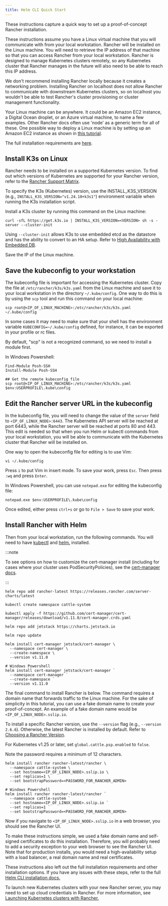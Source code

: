 ```yaml
---
title: Helm CLI Quick Start
---
```


<head>
  <link rel="canonical" href="https://ranchermanager.docs.rancher.com/getting-started/quick-start-guides/deploy-rancher-manager/helm-cli"/>
</head>

These instructions capture a quick way to set up a proof-of-concept Rancher installation.

These instructions assume you have a Linux virtual machine that you will communicate with from your local workstation. Rancher will be installed on the Linux machine. You will need to retrieve the IP address of that machine so that you can access Rancher from your local workstation. Rancher is designed to manage Kubernetes clusters remotely, so any Kubernetes cluster that Rancher manages in the future will also need to be able to reach this IP address.

We don't recommend installing Rancher locally because it creates a networking problem. Installing Rancher on localhost does not allow Rancher to communicate with downstream Kubernetes clusters, so on localhost you wouldn't be able to test Rancher's cluster provisioning or cluster management functionality.

Your Linux machine can be anywhere. It could be an Amazon EC2 instance, a Digital Ocean droplet, or an Azure virtual machine, to name a few examples. Other Rancher docs often use 'node' as a generic term for all of these. One possible way to deploy a Linux machine is by setting up an Amazon EC2 instance as shown in [this tutorial](../../../how-to-guides/new-user-guides/infrastructure-setup/nodes-in-amazon-ec2.md).

The full installation requirements are [here](../../../pages-for-subheaders/installation-requirements.md).

## Install K3s on Linux

Rancher needs to be installed on a supported Kubernetes version. To find out which versions of Kubernetes are supported for your Rancher version, refer to the [Rancher Support Matrix](https://www.suse.com/suse-rancher/support-matrix/all-supported-versions/).

To specify the K3s (Kubernetes) version, use the INSTALL_K3S_VERSION (e.g., `INSTALL_K3S_VERSION="v1.24.10+k3s1"`) environment variable when running the K3s installation script.

Install a K3s cluster by running this command on the Linux machine:

```
curl -sfL https://get.k3s.io | INSTALL_K3S_VERSION=<VERSION> sh -s - server --cluster-init
```

Using `--cluster-init` allows K3s to use embedded etcd as the datastore and has the ability to convert to an HA setup. Refer to [High Availability with Embedded DB](https://rancher.com/docs/k3s/latest/en/installation/ha-embedded/).

Save the IP of the Linux machine.

## Save the kubeconfig to your workstation

The kubeconfig file is important for accessing the Kubernetes cluster. Copy the file at `/etc/rancher/k3s/k3s.yaml` from the Linux machine and save it to your local workstation in the directory `~/.kube/config`. One way to do this is by using the `scp` tool and run this command on your local machine:

<Tabs>
<TabItem value="Mac and Linux">

```
scp root@<IP_OF_LINUX_MACHINE>:/etc/rancher/k3s/k3s.yaml ~/.kube/config
```

In some cases it may need to make sure that your shell has the environment variable `KUBECONFIG=~/.kube/config` defined, for instance, it can be exported in your profile or rc files.

</TabItem>
<TabItem value="Windows">

By default, "scp" is not a recognized command, so we need to install a module first.

In Windows Powershell:

```
Find-Module Posh-SSH
Install-Module Posh-SSH

## Get the remote kubeconfig file
scp root@<IP_OF_LINUX_MACHINE>:/etc/rancher/k3s/k3s.yaml $env:USERPROFILE\.kube\config
```

</TabItem>
</Tabs>

## Edit the Rancher server URL in the kubeconfig

In the kubeconfig file, you will need to change the value of the `server` field to `<IP_OF_LINUX_NODE>:6443`. The Kubernetes API server will be reached at port 6443, while the Rancher server will be reached at ports 80 and 443. This edit is needed so that when you run Helm or kubectl commands from your local workstation, you will be able to communicate with the Kubernetes cluster that Rancher will be installed on.

<Tabs>
<TabItem value="Mac and Linux">

One way to open the kubeconfig file for editing is to use Vim:

```
vi ~/.kube/config
```

Press `i` to put Vim in insert mode. To save your work, press `Esc`. Then press `:wq` and press `Enter`.


</TabItem>
<TabItem value="Windows">

In Windows Powershell, you can use `notepad.exe` for editing the kubeconfig file:

```
notepad.exe $env:USERPROFILE\.kube\config
```

Once edited, either press `ctrl+s` or go to `File > Save` to save your work.

</TabItem>
</Tabs>

## Install Rancher with Helm

Then from your local workstation, run the following commands. You will need to have [kubectl](https://kubernetes.io/docs/tasks/tools/#kubectl) and [helm.](https://helm.sh/docs/intro/install/) installed.

:::note

To see options on how to customize the cert-manager install (including for cases where your cluster uses PodSecurityPolicies), see the [cert-manager docs](https://artifacthub.io/packages/helm/cert-manager/cert-manager#configuration).

:::

```
helm repo add rancher-latest https://releases.rancher.com/server-charts/latest

kubectl create namespace cattle-system

kubectl apply -f https://github.com/cert-manager/cert-manager/releases/download/v1.11.0/cert-manager.crds.yaml

helm repo add jetstack https://charts.jetstack.io

helm repo update

helm install cert-manager jetstack/cert-manager \
  --namespace cert-manager \
  --create-namespace \
  --version v1.11.0

# Windows Powershell
helm install cert-manager jetstack/cert-manager `
  --namespace cert-manager `
  --create-namespace `
  --version v1.11.0
```

The final command to install Rancher is below. The command requires a domain name that forwards traffic to the Linux machine. For the sake of simplicity in this tutorial, you can use a fake domain name to create your proof-of-concept. An example of a fake domain name would be `<IP_OF_LINUX_NODE>.sslip.io`.

To install a specific Rancher version, use the `--version` flag (e.g., `--version 2.6.6`). Otherwise, the latest Rancher is installed by default. Refer to [Choosing a Rancher Version](../../installation-and-upgrade/resources/choose-a-rancher-version.md).

For Kubernetes v1.25 or later, set `global.cattle.psp.enabled` to `false`.

Note the password requires a minimum of 12 characters.

```
helm install rancher rancher-latest/rancher \
  --namespace cattle-system \
  --set hostname=<IP_OF_LINUX_NODE>.sslip.io \
  --set replicas=1 \
  --set bootstrapPassword=<PASSWORD_FOR_RANCHER_ADMIN>

# Windows Powershell
helm install rancher rancher-latest/rancher `
  --namespace cattle-system `
  --set hostname=<IP_OF_LINUX_NODE>.sslip.io `
  --set replicas=1 `
  --set bootstrapPassword=<PASSWORD_FOR_RANCHER_ADMIN>
```

Now if you navigate to `<IP_OF_LINUX_NODE>.sslip.io` in a web browser, you should see the Rancher UI.

To make these instructions simple, we used a fake domain name and self-signed certificates to do this installation. Therefore, you will probably need to add a security exception to your web browser to see the Rancher UI. Note that for production installs, you would need a high-availability setup with a load balancer, a real domain name and real certificates.

These instructions also left out the full installation requirements and other installation options. If you have any issues with these steps, refer to the full [Helm CLI installation docs.](../../../pages-for-subheaders/install-upgrade-on-a-kubernetes-cluster.md)

To launch new Kubernetes clusters with your new Rancher server, you may need to set up cloud credentials in Rancher. For more information, see [Launching Kubernetes clusters with Rancher.](../../../pages-for-subheaders/launch-kubernetes-with-rancher.md)
